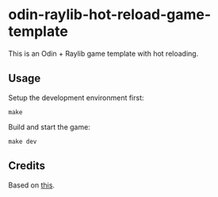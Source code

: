 # odin-raylib-hot-reload-game-template

This is an Odin + Raylib game template with hot reloading.

## Usage
Setup the development environment first:
```shell
make
```

Build and start the game:
```shell
make dev
```

## Credits
Based on [this](https://github.com/karl-zylinski/odin-raylib-hot-reload-game-template).
